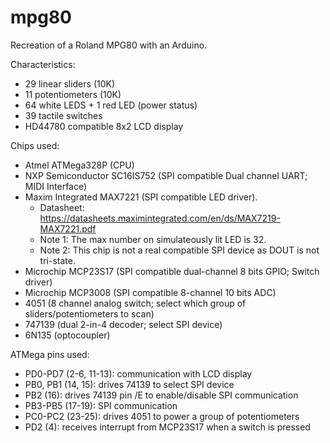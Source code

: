 # mpg80
Recreation of a Roland MPG80 with an Arduino.

Characteristics:
- 29 linear sliders (10K)
- 11 potentiometers (10K)
- 64 white LEDS + 1 red LED (power status)
- 39 tactile switches
- HD44780 compatible 8x2 LCD display

Chips used:
- Atmel ATMega328P (CPU)
- NXP Semiconductor SC16IS752 (SPI compatible Dual channel UART; MIDI Interface)
- Maxim Integrated MAX7221 (SPI compatible LED driver). 
  * Datasheet: https://datasheets.maximintegrated.com/en/ds/MAX7219-MAX7221.pdf
  * Note 1: The max number on simulateously lit LED is 32. 
  * Note 2: This chip is not a real compatible SPI device as DOUT is not tri-state. 
- Microchip MCP23S17 (SPI compatible dual-channel 8 bits GPIO; Switch driver)
- Microchip MCP3008 (SPI compatible 8-channel 10 bits ADC)
- 4051 (8 channel analog switch; select which group of sliders/potentiometers to scan)
- 747139 (dual 2-in-4 decoder; select SPI device)
- 6N135 (optocoupler)

ATMega pins used:
- PD0-PD7 (2-6, 11-13): communication with LCD display
- PB0, PB1 (14, 15): drives 74139 to select SPI device
- PB2 (16): drives 74139 pin /E to enable/disable SPI communication
- PB3-PB5 (17-19): SPI communication
- PC0-PC2 (23-25): drives 4051 to power a group of potentiometers
- PD2 (4): receives interrupt from MCP23S17 when a switch is pressed
